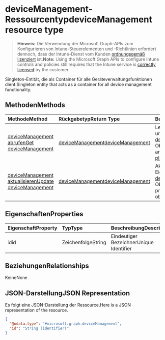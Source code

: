 # <a name="devicemanagement-resource-type"></a><span data-ttu-id="842fd-101">deviceManagement-Ressourcentyp</span><span class="sxs-lookup"><span data-stu-id="842fd-101">deviceManagement resource type</span></span>

> <span data-ttu-id="842fd-102">**Hinweis:** Die Verwendung der Microsoft Graph-APIs zum Konfigurieren von Intune-Steuerelementen und -Richtlinien erfordert dennoch, dass der Intune-Dienst vom Kunden [ordnungsgemäß lizenziert](https://go.microsoft.com/fwlink/?linkid=839381) ist.</span><span class="sxs-lookup"><span data-stu-id="842fd-102">**Note:** Using the Microsoft Graph APIs to configure Intune controls and policies still requires that the Intune service is [correctly licensed](https://go.microsoft.com/fwlink/?linkid=839381) by the customer.</span></span>

<span data-ttu-id="842fd-103">Singleton-Entität, die als Container für alle Geräteverwaltungsfunktionen dient.</span><span class="sxs-lookup"><span data-stu-id="842fd-103">Singleton entity that acts as a container for all device management functionality.</span></span>
## <a name="methods"></a><span data-ttu-id="842fd-104">Methoden</span><span class="sxs-lookup"><span data-stu-id="842fd-104">Methods</span></span>
|<span data-ttu-id="842fd-105">Methode</span><span class="sxs-lookup"><span data-stu-id="842fd-105">Method</span></span>|<span data-ttu-id="842fd-106">Rückgabetyp</span><span class="sxs-lookup"><span data-stu-id="842fd-106">Return Type</span></span>|<span data-ttu-id="842fd-107">Beschreibung</span><span class="sxs-lookup"><span data-stu-id="842fd-107">Description</span></span>|
|:---|:---|:---|
|[<span data-ttu-id="842fd-108">deviceManagement abrufen</span><span class="sxs-lookup"><span data-stu-id="842fd-108">Get deviceManagement</span></span>](../api/intune_endpointprotection_devicemanagement_get.md)|[<span data-ttu-id="842fd-109">deviceManagement</span><span class="sxs-lookup"><span data-stu-id="842fd-109">deviceManagement</span></span>](../resources/intune_endpointprotection_devicemanagement.md)|<span data-ttu-id="842fd-110">Lesen von Eigenschaften und Beziehungen des [deviceManagement](../resources/intune_endpointprotection_devicemanagement.md)-Objekts.</span><span class="sxs-lookup"><span data-stu-id="842fd-110">Read properties and relationships of [plannerTaskDetails](../resources/intune_endpointprotection_devicemanagement.md) object.</span></span>|
|[<span data-ttu-id="842fd-111">deviceManagement aktualisieren</span><span class="sxs-lookup"><span data-stu-id="842fd-111">Update deviceManagement</span></span>](../api/intune_endpointprotection_devicemanagement_update.md)|[<span data-ttu-id="842fd-112">deviceManagement</span><span class="sxs-lookup"><span data-stu-id="842fd-112">deviceManagement</span></span>](../resources/intune_endpointprotection_devicemanagement.md)|<span data-ttu-id="842fd-113">Aktualisieren der Eigenschaften eines [deviceManagement](../resources/intune_endpointprotection_devicemanagement.md)-Objekts.</span><span class="sxs-lookup"><span data-stu-id="842fd-113">Update the properties of a [calendar](../resources/intune_endpointprotection_devicemanagement.md) object.</span></span>|

## <a name="properties"></a><span data-ttu-id="842fd-114">Eigenschaften</span><span class="sxs-lookup"><span data-stu-id="842fd-114">Properties</span></span>
|<span data-ttu-id="842fd-115">Eigenschaft</span><span class="sxs-lookup"><span data-stu-id="842fd-115">Property</span></span>|<span data-ttu-id="842fd-116">Typ</span><span class="sxs-lookup"><span data-stu-id="842fd-116">Type</span></span>|<span data-ttu-id="842fd-117">Beschreibung</span><span class="sxs-lookup"><span data-stu-id="842fd-117">Description</span></span>|
|:---|:---|:---|
|<span data-ttu-id="842fd-118">id</span><span class="sxs-lookup"><span data-stu-id="842fd-118">id</span></span>|<span data-ttu-id="842fd-119">Zeichenfolge</span><span class="sxs-lookup"><span data-stu-id="842fd-119">String</span></span>|<span data-ttu-id="842fd-120">Eindeutiger Bezeichner</span><span class="sxs-lookup"><span data-stu-id="842fd-120">Unique Identifier</span></span>|

## <a name="relationships"></a><span data-ttu-id="842fd-121">Beziehungen</span><span class="sxs-lookup"><span data-stu-id="842fd-121">Relationships</span></span>
<span data-ttu-id="842fd-122">Keine</span><span class="sxs-lookup"><span data-stu-id="842fd-122">None</span></span>
## <a name="json-representation"></a><span data-ttu-id="842fd-123">JSON-Darstellung</span><span class="sxs-lookup"><span data-stu-id="842fd-123">JSON Representation</span></span>
<span data-ttu-id="842fd-124">Es folgt eine JSON-Darstellung der Ressource.</span><span class="sxs-lookup"><span data-stu-id="842fd-124">Here is a JSON representation of the resource.</span></span>
<!-- {
  "blockType": "resource",
  "keyProperty": "id",
  "@odata.type": "microsoft.graph.deviceManagement"
}
-->
``` json
{
  "@odata.type": "#microsoft.graph.deviceManagement",
  "id": "String (identifier)"
}
```



